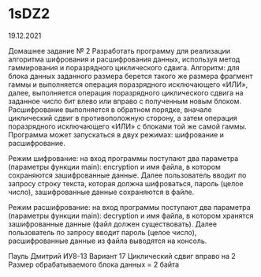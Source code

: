 # 1sDZ2
19.12.2021

 Домашнее задание № 2
 Разработать программу для реализации алгоритма
шифрования и расшифрования данных, используя метод
гаммирования и поразрядного циклического сдвига. Алгоритм: для
блока данных заданного размера берется такого же размера
фрагмент гаммы и выполняется операция поразрядного
исключающего «ИЛИ», далее, выполняется операция поразрядного
циклического сдвига на заданное число бит влево или вправо с
полученным новым блоком. Расшифрование выполняется в
обратном порядке, вначале циклический сдвиг в противоположную
сторону, а затем операция поразрядного исключающего «ИЛИ» с
блоками той же самой гаммы.
Программа может запускаться в двух режимах: шифрование и
расшифрование.

Режим шифрование: на вход программы поступают два
параметра (параметры функции main): encryption и имя файла, в
котором сохраняются зашифрованные данные. Далее пользователь
вводит по запросу строку текста, которая должна шифроваться,
пароль (целое число), зашифрованные данные сохраняются в файле.

Режим расшифрование: на вход программы поступают два
параметра (параметры функции main): decryption и имя файла, в
котором хранятся зашифрованные данные (файл должен
существовать). Далее пользователь по запросу вводит пароль (целое
число), расшифрованные данные из файла выводятся на консоль.

Пауль Дмитрий ИУ8-13
Вариант 17
Циклический сдвиг вправо на 2
Размер обрабатываемого блока данных = 2 байта
